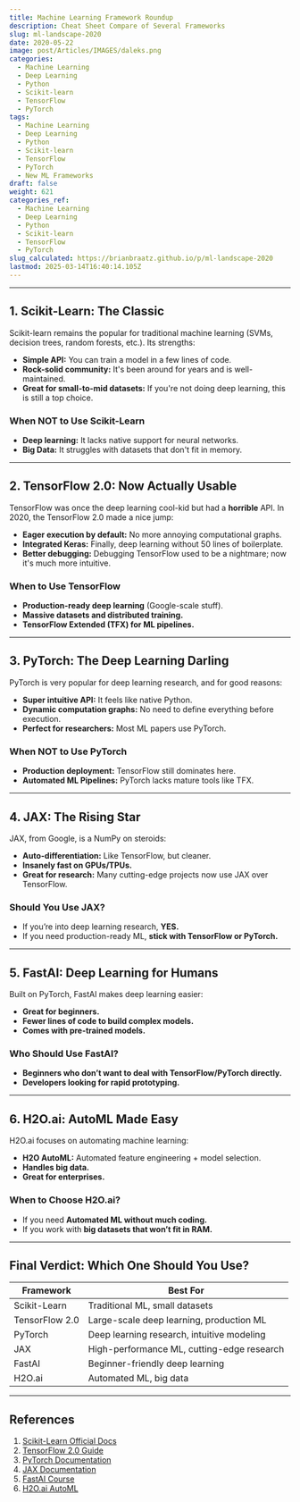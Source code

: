 ```yaml
---
title: Machine Learning Framework Roundup
description: Cheat Sheet Compare of Several Frameworks
slug: ml-landscape-2020
date: 2020-05-22
image: post/Articles/IMAGES/daleks.png
categories:
  - Machine Learning
  - Deep Learning
  - Python
  - Scikit-learn
  - TensorFlow
  - PyTorch
tags:
  - Machine Learning
  - Deep Learning
  - Python
  - Scikit-learn
  - TensorFlow
  - PyTorch
  - New ML Frameworks
draft: false
weight: 621
categories_ref:
  - Machine Learning
  - Deep Learning
  - Python
  - Scikit-learn
  - TensorFlow
  - PyTorch
slug_calculated: https://brianbraatz.github.io/p/ml-landscape-2020
lastmod: 2025-03-14T16:40:14.105Z
---
```

<!-- 
# The 2020 Machine Learning Landscape: Comparing Scikit-Learn, TensorFlow, PyTorch, and New Alternatives

## The Machine Learning Evolution

Back in the day (read: 2015), scikit-learn, TensorFlow, and PyTorch were the undisputed kings of machine learning. Fast forward to 2020, and the landscape has changed. New frameworks have popped up, deep learning has become mainstream, and automation tools are making life easier.

In this article, we’ll **compare** scikit-learn, TensorFlow, and PyTorch with some newer contenders like **JAX, FastAI, and H2O.ai** to see if they deserve a place in your workflow. -->

***

## 1. Scikit-Learn: The Classic

Scikit-learn remains the popular for traditional machine learning (SVMs, decision trees, random forests, etc.). Its strengths:

* **Simple API:** You can train a model in a few lines of code.
* **Rock-solid community:** It's been around for years and is well-maintained.
* **Great for small-to-mid datasets:** If you're not doing deep learning, this is still a top choice.

### When NOT to Use Scikit-Learn

* **Deep learning:** It lacks native support for neural networks.
* **Big Data:** It struggles with datasets that don't fit in memory.

***

## 2. TensorFlow 2.0: Now Actually Usable

TensorFlow was once the deep learning cool-kid but had a **horrible** API. In 2020, the TensorFlow 2.0 made a nice jump:

* **Eager execution by default:** No more annoying computational graphs.
* **Integrated Keras:** Finally, deep learning without 50 lines of boilerplate.
* **Better debugging:** Debugging TensorFlow used to be a nightmare; now it's much more intuitive.

### When to Use TensorFlow

* **Production-ready deep learning** (Google-scale stuff).
* **Massive datasets and distributed training.**
* **TensorFlow Extended (TFX) for ML pipelines.**

***

## 3. PyTorch: The Deep Learning Darling

PyTorch is very popular for deep learning research, and for good reasons:

* **Super intuitive API:** It feels like native Python.
* **Dynamic computation graphs:** No need to define everything before execution.
* **Perfect for researchers:** Most ML papers use PyTorch.

### When NOT to Use PyTorch

* **Production deployment:** TensorFlow still dominates here.
* **Automated ML Pipelines:** PyTorch lacks mature tools like TFX.

***

## 4. JAX: The Rising Star

JAX, from Google, is a NumPy on steroids:

* **Auto-differentiation:** Like TensorFlow, but cleaner.
* **Insanely fast on GPUs/TPUs.**
* **Great for research:** Many cutting-edge projects now use JAX over TensorFlow.

### Should You Use JAX?

* If you’re into deep learning research, **YES.**
* If you need production-ready ML, **stick with TensorFlow or PyTorch.**

***

## 5. FastAI: Deep Learning for Humans

Built on PyTorch, FastAI makes deep learning easier:

* **Great for beginners.**
* **Fewer lines of code to build complex models.**
* **Comes with pre-trained models.**

### Who Should Use FastAI?

* **Beginners who don’t want to deal with TensorFlow/PyTorch directly.**
* **Developers looking for rapid prototyping.**

***

## 6. H2O.ai: AutoML Made Easy

H2O.ai focuses on automating machine learning:

* **H2O AutoML:** Automated feature engineering + model selection.
* **Handles big data.**
* **Great for enterprises.**

### When to Choose H2O.ai?

* If you need **Automated ML without much coding.**
* If you work with **big datasets that won’t fit in RAM.**

***

## Final Verdict: Which One Should You Use?

| Framework      | Best For                                   |
| -------------- | ------------------------------------------ |
| Scikit-Learn   | Traditional ML, small datasets             |
| TensorFlow 2.0 | Large-scale deep learning, production ML   |
| PyTorch        | Deep learning research, intuitive modeling |
| JAX            | High-performance ML, cutting-edge research |
| FastAI         | Beginner-friendly deep learning            |
| H2O.ai         | Automated ML, big data                     |

<!-- 
No single tool rules them all. If you’re into **traditional ML**, stick with **scikit-learn**. If you want **deep learning**, PyTorch or TensorFlow are solid. For cutting-edge ML, check out **JAX or H2O.ai**.

Now go forth and build something awesome! 🚀 -->

***

## References

1. [Scikit-Learn Official Docs](https://scikit-learn.org/stable/)
2. [TensorFlow 2.0 Guide](https://www.tensorflow.org/guide)
3. [PyTorch Documentation](https://pytorch.org/docs/stable/index.html)
4. [JAX Documentation](https://jax.readthedocs.io/en/latest/)
5. [FastAI Course](https://course.fast.ai/)
6. [H2O.ai AutoML](https://www.h2o.ai/solutions/automl/)
